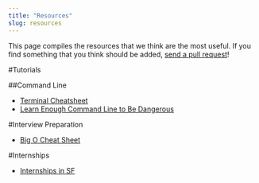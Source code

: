 ```yaml
---
title: "Resources"
slug: resources
---
```


This page compiles the resources that we think are the most useful. If you find something that you think should be added, [send a pull request](https://github.com/MakeSchool-Tutorials/MS-2017-Additional-Resources)!

#Tutorials

##Command Line

- [Terminal Cheatsheet](https://github.com/0nn0/terminal-mac-cheatsheet/wiki/Terminal-Cheatsheet-for-Mac-(-basics-))
- [Learn Enough Command Line to Be Dangerous](http://www.learnenough.com/command-line)

#Interview Preparation

- [Big O Cheat Sheet](http://bigocheatsheet.com/)

#Internships

- [Internships in SF](http://internshipsinsf.com/index.php)
